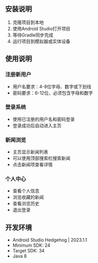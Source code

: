 ## 安装说明

1. 克隆项目到本地
2. 使用Android Studio打开项目
3. 等待Gradle同步完成
4. 运行项目到模拟器或实体设备

## 使用说明

### 注册新用户
- 用户名要求：4-8位字母、数字或下划线
- 密码要求：6-12位，必须包含字母和数字

### 登录系统
- 使用已注册的用户名和密码登录
- 登录成功后自动进入主页

### 新闻浏览
- 主页显示新闻列表
- 可以使用顶部搜索栏搜索新闻
- 点击新闻项查看详情

### 个人中心
- 查看个人信息
- 浏览收藏的新闻
- 查看浏览历史
- 退出登录

## 开发环境

- Android Studio Hedgehog | 2023.1.1
- Minimum SDK: 24
- Target SDK: 34
- Java 8